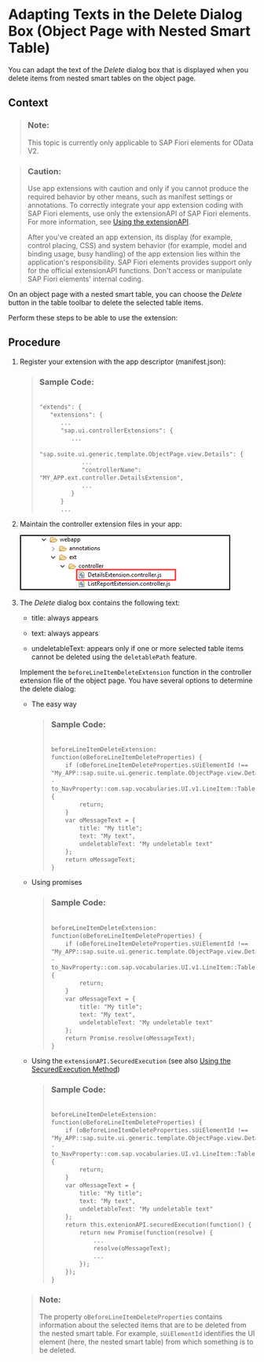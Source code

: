 <!-- loiob95adf3545fc4c578ca50d1ee3ec34a1 -->

# Adapting Texts in the Delete Dialog Box \(Object Page with Nested Smart Table\)

You can adapt the text of the *Delete* dialog box that is displayed when you delete items from nested smart tables on the object page.



## Context

> ### Note:  
> This topic is currently only applicable to SAP Fiori elements for OData V2.

> ### Caution:  
> Use app extensions with caution and only if you cannot produce the required behavior by other means, such as manifest settings or annotations. To correctly integrate your app extension coding with SAP Fiori elements, use only the extensionAPI of SAP Fiori elements. For more information, see [Using the extensionAPI](using-the-extensionapi-bd2994b.md).
> 
> After you've created an app extension, its display \(for example, control placing, CSS\) and system behavior \(for example, model and binding usage, busy handling\) of the app extension lies within the application's responsibility. SAP Fiori elements provides support only for the official extensionAPI functions. Don't access or manipulate SAP Fiori elements' internal coding.

On an object page with a nested smart table, you can choose the *Delete* button in the table toolbar to delete the selected table items.

Perform these steps to be able to use the extension:



## Procedure

1.  Register your extension with the app descriptor \(manifest.json\):

    > ### Sample Code:  
    > ```
    > 
    > "extends": {
    >    "extensions": {
    >       ... 
    >       "sap.ui.controllerExtensions": {
    >          ...
    >          "sap.suite.ui.generic.template.ObjectPage.view.Details": {
    >             ...
    >             "controllerName": "MY_APP.ext.controller.DetailsExtension",
    >             ...
    >          }
    >       } 
    >       ...
    > 
    > ```

2.  Maintain the controller extension files in your app:

     ![](images/AppExtensionTree_ObjectPage_318f52b.png) 

3.  The *Delete* dialog box contains the following text:

    -   title: always appears

    -   text: always appears

    -   undeletableText: appears only if one or more selected table items cannot be deleted using the `deletablePath` feature.


    Implement the `beforeLineItemDeleteExtension` function in the controller extension file of the object page. You have several options to determine the delete dialog:

    -   The easy way

        > ### Sample Code:  
        > ```
        > 
        > beforeLineItemDeleteExtension: function(oBeforeLineItemDeleteProperties) {
        >     if (oBeforeLineItemDeleteProperties.sUiElementId !== "My_APP::sap.suite.ui.generic.template.ObjectPage.view.Details::MY_EntitySet--to_NavProperty::com.sap.vocabularies.UI.v1.LineItem::Table") {
        >         return;
        >     }
        >     var oMessageText = {
        >         title: "My title";
        >         text: "My text",
        >         undeletableText: "My undeletable text"
        >     };
        >     return oMessageText;
        > }
        > 
        > ```

    -   Using promises

        > ### Sample Code:  
        > ```
        > 
        > beforeLineItemDeleteExtension: function(oBeforeLineItemDeleteProperties) {
        >     if (oBeforeLineItemDeleteProperties.sUiElementId !== "My_APP::sap.suite.ui.generic.template.ObjectPage.view.Details::MY_EntitySet--to_NavProperty::com.sap.vocabularies.UI.v1.LineItem::Table") {
        >         return;
        >     }
        >     var oMessageText = {
        >         title: "My title";
        >         text: "My text",
        >         undeletableText: "My undeletable text"
        >     };
        >     return Promise.resolve(oMessageText);
        > }
        > 
        > ```

    -   Using the `extensionAPI.SecuredExecution` \(see also [Using the SecuredExecution Method](using-the-securedexecution-method-6a39150.md)\)

        > ### Sample Code:  
        > ```
        > 
        > beforeLineItemDeleteExtension: function(oBeforeLineItemDeleteProperties) {
        >     if (oBeforeLineItemDeleteProperties.sUiElementId !== "My_APP::sap.suite.ui.generic.template.ObjectPage.view.Details::MY_EntitySet--to_NavProperty::com.sap.vocabularies.UI.v1.LineItem::Table") {
        >         return;
        >     }
        >     var oMessageText = {
        >         title: "My title";
        >         text: "My text",
        >         undeletableText: "My undeletable text"
        >     };
        >     return this.extenionAPI.securedExecution(function() {
        >         return new Promise(function(resolve) {
        >             ...
        >             resolve(oMessageText);
        >             ...
        >         });
        >     });
        > }
        > 
        > ```


    > ### Note:  
    > The property `oBeforeLineItemDeleteProperties` contains information about the selected items that are to be deleted from the nested smart table. For example, `sUiElementId` identifies the UI element \(here, the nested smart table\) from which something is to be deleted.


